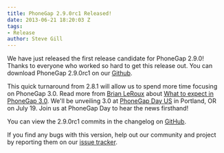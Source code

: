 ```yaml
---
title: PhoneGap 2.9.0rc1 Released!
date: 2013-06-21 18:20:03 Z
tags:
- Release
author: Steve Gill
---
```


We have just released the first release candidate for PhoneGap 2.9.0! Thanks to everyone who worked so hard to get this release out. You can download PhoneGap 2.9.0rc1 on our [Github](https://github.com/phonegap/phonegap/archive/2.9.0rc1.zip).

This quick turnaround from 2.8.1 will allow us to spend more time focusing on PhoneGap 3.0. Read more from [Brian LeRoux](https://twitter.com/brianleroux) about [What to expect in PhoneGap 3.0](http://phonegap.com/blog/2013/06/20/coming-soon-phonegap30/). We'll be unveiling 3.0 at [PhoneGap Day US](http://pgday.phonegap.com/us2013/) in Portland, OR on July 19. Join us at PhoneGap Day to hear the news firsthand!

You can view the 2.9.0rc1 commits in the changelog on [GitHub](https://github.com/phonegap/phonegap/blob/2.9.0rc1/changelog).

If you find any bugs with this version, help out our community and project by reporting them on our [issue tracker](https://issues.apache.org/jira/browse/CB).
